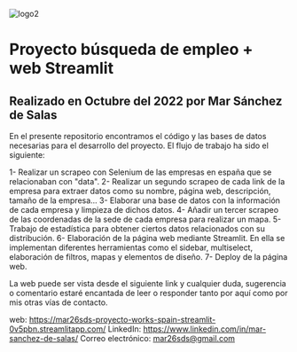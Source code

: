 ![logo2](https://user-images.githubusercontent.com/110724649/194123349-80540fe9-9805-424d-94fe-5a4d4d44464b.png)

# Proyecto búsqueda de empleo + web Streamlit
## Realizado en Octubre del 2022 por Mar Sánchez de Salas

En el presente repositorio encontramos el código y las bases de datos necesarias para el desarrollo del proyecto. El flujo de trabajo ha sido el siguiente:

1- Realizar un scrapeo con Selenium de las empresas en españa que se relacionaban con "data".
2- Realizar un segundo scrapeo de cada link de la empresa para extraer datos como su nombre, página web, descripción, tamaño de la empresa...
3- Elaborar una base de datos con la información de cada empresa y limpieza de dichos datos.
4- Añadir un tercer scrapeo de las coordenadas de la sede de cada empresa para realizar un mapa.
5- Trabajo de estadística para obtener ciertos datos relacionados con su distribución.
6- Elaboración de la página web mediante Streamlit. En ella se implementan diferentes herramientas como el sidebar, multiselect, elaboración de filtros, mapas y elementos de diseño.
7- Deploy de la página web.

La web puede ser vista desde el siguiente link y cualquier duda, sugerencia o comentario estaré encantada de leer o responder tanto por aquí como por mis otras vías de contacto.

web: https://mar26sds-proyecto-works-spain-streamlit-0v5pbn.streamlitapp.com/
LinkedIn: https://www.linkedin.com/in/mar-sanchez-de-salas/
Correo electrónico: mar26sds@gmail.com
